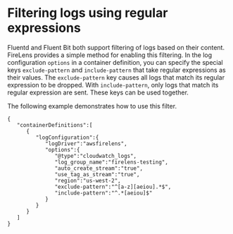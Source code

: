 # Filtering logs using regular expressions<a name="firelens-filtering-logs"></a>

Fluentd and Fluent Bit both support filtering of logs based on their content\. FireLens provides a simple method for enabling this filtering\. In the log configuration `options` in a container definition, you can specify the special keys `exclude-pattern` and `include-pattern` that take regular expressions as their values\. The `exclude-pattern` key causes all logs that match its regular expression to be dropped\. With `include-pattern`, only logs that match its regular expression are sent\. These keys can be used together\.

The following example demonstrates how to use this filter\.

```
{
   "containerDefinitions":[
      {
         "logConfiguration":{
            "logDriver":"awsfirelens",
            "options":{
               "@type":"cloudwatch_logs",
               "log_group_name":"firelens-testing",
               "auto_create_stream":"true",
               "use_tag_as_stream":"true",
               "region":"us-west-2",
               "exclude-pattern":"^[a-z][aeiou].*$",
               "include-pattern":"^.*[aeiou]$"
            }
         }
      }
   ]
}
```